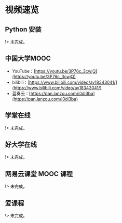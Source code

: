 # 视频速览

## Python 安装

!> 未完成。

## 中国大学MOOC

- YouTube：[https://youtu.be/3P76c_3cwjQ](https://youtu.be/3P76c_3cwjQ)
- bilibili：[https://www.bilibili.com/video/av18343041/](https://www.bilibili.com/video/av18343041/)
- 蓝奏云：[https://pan.lanzou.com/i0di3ba](https://pan.lanzou.com/i0di3ba)

## 学堂在线

!> 未完成。

## 好大学在线

!> 未完成。

## 网易云课堂 MOOC 课程

!> 未完成。

## 爱课程

!> 未完成。

